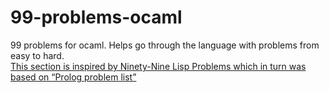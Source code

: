# 99-problems-ocaml
99 problems for ocaml. Helps go through the language with problems from easy to hard.    
[This section is inspired by Ninety-Nine Lisp Problems which in turn was based on “Prolog problem list”
](https://v2.ocaml.org/learn/tutorials/99problems.html#Modifiedrunlengthencodingeasy)
